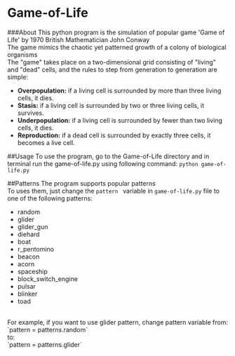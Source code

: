 # Game-of-Life

###About
This python program is the simulation of popular game 'Game of Life' by 1970 British Mathematician John Conway<br>
The game mimics the chaotic yet patterned growth of a colony of biological organisms<br>
The "game" takes place on a two-dimensional grid consisting of "living" and "dead" cells, and the rules to step from generation to generation are simple:<br>
+ __Overpopulation:__ if a living cell is surrounded by more than three living cells, it dies.
+ __Stasis:__ if a living cell is surrounded by two or three living cells, it survives.
+ __Underpopulation:__ if a living cell is surrounded by fewer than two living cells, it dies.
+ __Reproduction:__ if a dead cell is surrounded by exactly three cells, it becomes a live cell.

##Usage
To use the program, go to the Game-of-Life directory and in terminal run the game-of-life.py using following command:
`python game-of-life.py`

##Patterns
The program supports popular patterns<br>
To uses them, just change the `pattern ` variable in `game-of-life.py` file to one of the following patterns:<br>
+ random
+ glider
+ glider_gun
+ diehard
+ boat
+ r_pentomino
+ beacon
+ acorn
+ spaceship
+ block_switch_engine
+ pulsar
+ blinker
+ toad
<br>
For example, if you want to use glider pattern, change pattern variable from:<br>
`pattern = patterns.random`
<br>to:<br>
`pattern = patterns.glider`
<br>
